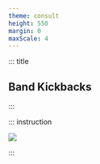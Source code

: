 ```yaml
---
theme: consult
height: 550
margin: 0
maxScale: 4
---
```

<!-- slide template="[[gym-ex]]" -->

::: title
## Band Kickbacks
:::

::: instruction

![](https://thumbs.gfycat.com/LegalDownrightElectriceel-size_restricted.gif)

:::